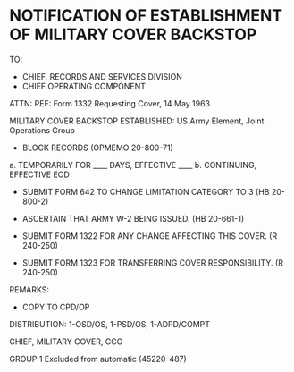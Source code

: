# NOTIFICATION OF ESTABLISHMENT OF MILITARY COVER BACKSTOP

TO:
* CHIEF, RECORDS AND SERVICES DIVISION
* CHIEF OPERATING COMPONENT

ATTN:
REF: Form 1332 Requesting Cover, 14 May 1963

MILITARY COVER BACKSTOP ESTABLISHED:
US Army Element, Joint Operations Group

* BLOCK RECORDS
  (OPMEMO 20-800-71)

a. TEMPORARILY FOR ____ DAYS, EFFECTIVE ____
b. CONTINUING, EFFECTIVE EOD

* SUBMIT FORM 642 TO CHANGE LIMITATION CATEGORY TO 3
  (HB 20-800-2)

* ASCERTAIN THAT ARMY W-2 BEING ISSUED.
  (HB 20-661-1)

* SUBMIT FORM 1322 FOR ANY CHANGE AFFECTING THIS COVER.
  (R 240-250)

* SUBMIT FORM 1323 FOR TRANSFERRING COVER RESPONSIBILITY.
  (R 240-250)

REMARKS:

* COPY TO CPD/OP

DISTRIBUTION: 1-OSD/OS, 1-PSD/OS, 1-ADPD/COMPT

CHIEF, MILITARY COVER, CCG

GROUP 1
Excluded from automatic
(45220-487)
